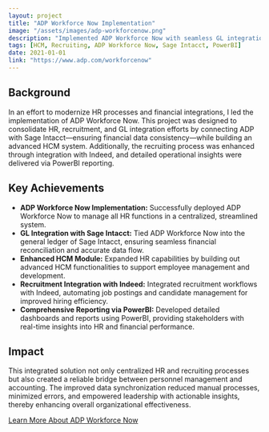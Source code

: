 ```yaml
---
layout: project
title: "ADP Workforce Now Implementation"
image: "/assets/images/adp-workforcenow.png"
description: "Implemented ADP Workforce Now with seamless GL integration for Sage Intacct, robust HCM and recruiting integrations with Indeed, and comprehensive reporting through PowerBI."
tags: [HCM, Recruiting, ADP Workforce Now, Sage Intacct, PowerBI]
date: 2021-01-01
link: "https://www.adp.com/workforcenow"
---
```


## Background

In an effort to modernize HR processes and financial integrations, I led the implementation of ADP Workforce Now. This project was designed to consolidate HR, recruitment, and GL integration efforts by connecting ADP with Sage Intacct—ensuring financial data consistency—while building an advanced HCM system. Additionally, the recruiting process was enhanced through integration with Indeed, and detailed operational insights were delivered via PowerBI reporting.

## Key Achievements

- **ADP Workforce Now Implementation:** Successfully deployed ADP Workforce Now to manage all HR functions in a centralized, streamlined system.
- **GL Integration with Sage Intacct:** Tied ADP Workforce Now into the general ledger of Sage Intacct, ensuring seamless financial reconciliation and accurate data flow.
- **Enhanced HCM Module:** Expanded HR capabilities by building out advanced HCM functionalities to support employee management and development.
- **Recruitment Integration with Indeed:** Integrated recruitment workflows with Indeed, automating job postings and candidate management for improved hiring efficiency.
- **Comprehensive Reporting via PowerBI:** Developed detailed dashboards and reports using PowerBI, providing stakeholders with real-time insights into HR and financial performance.

## Impact

This integrated solution not only centralized HR and recruiting processes but also created a reliable bridge between personnel management and accounting. The improved data synchronization reduced manual processes, minimized errors, and empowered leadership with actionable insights, thereby enhancing overall organizational effectiveness.

<p><a href="https://www.adp.com/workforcenow" target="_blank" rel="noopener" class="btn" aria-label="Learn more about ADP Workforce Now Implementation">Learn More About ADP Workforce Now</a></p>